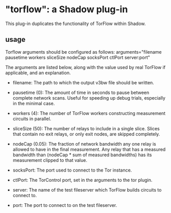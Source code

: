 "torflow": a Shadow plug-in
=========================

This plug-in duplicates the functionality of TorFlow within Shadow.

usage
-----

Torflow arguments should be configured as follows:
	arguments="filename pausetime workers sliceSize nodeCap socksPort ctlPort server:port"

The arguments are listed below, along with the value used by real TorFlow if
applicable, and an explanation.

 + filename: The path to which the output v3bw file should be written.

 + pausetime (0): The amount of time in seconds to pause between complete network
scans. Useful for speeding up debug trials, especially in the minimal case.

 + workers (4): The number of TorFlow workers constructing measurement circuits in
parallel.

 + sliceSize (50): The number of relays to include in a single slice. Slices that
contain no exit relays, or only exit nodes, are skipped completely.

 + nodeCap (0.05): The fraction of network bandwidth any one relay is allowed to
have in the final measurement. Any relay that has a measured bandwidth than
(nodeCap * sum of measured bandwidths) has its measurement clipped to that
value.

 + socksPort: The port used to connect to the Tor instance.

 + ctlPort: The TorControl port, set in the arguments to the tor plugin.

 + server: The name of the test fileserver which TorFlow builds circuits to connect to.

 + port: The port to connect to on the test fileserver.

